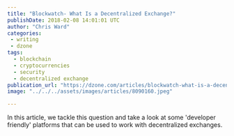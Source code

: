 ```yaml
---
title: "Blockwatch- What Is a Decentralized Exchange?"
publishDate: 2018-02-08 14:01:01 UTC
author: "Chris Ward"
categories:
 - writing
 - dzone
tags:
  - blockchain
  - cryptocurrencies
  - security
  - decentralized exchange
publication_url: "https://dzone.com/articles/blockwatch-what-is-a-decentralized-exchange"
image: "../../../assets/images/articles/8090160.jpeg"

---
```

In this article, we tackle this question and take a look at some 'developer friendly' platforms that can be used to work with decentralized exchanges.

